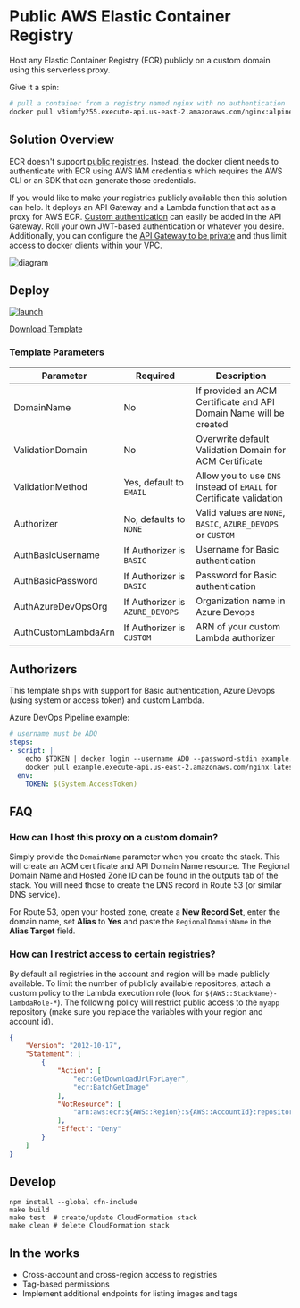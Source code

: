 # Public AWS Elastic Container Registry

Host any Elastic Container Registry (ECR) publicly on a custom domain using this serverless proxy.

Give it a spin:

```bash
# pull a container from a registry named nginx with no authentication
docker pull v3iomfy255.execute-api.us-east-2.amazonaws.com/nginx:alpine
```

## Solution Overview

ECR doesn't support [public registries](https://aws.amazon.com/ecr/faqs/). Instead, the docker client needs to authenticate with ECR using AWS IAM credentials which requires the AWS CLI or an SDK that can generate those credentials.

If you would like to make your registries publicly available then this solution can help. It deploys an API Gateway and a Lambda function that act as a proxy for AWS ECR. [Custom authentication](https://docs.aws.amazon.com/apigateway/latest/developerguide/apigateway-use-lambda-authorizer.html) can easily be added in the API Gateway. Roll your own JWT-based authentication or whatever you desire. Additionally, you can configure the [API Gateway to be private](https://docs.aws.amazon.com/apigateway/latest/developerguide/apigateway-private-apis.html) and thus limit access to docker clients within your VPC.

![diagram](docs/aws-ecr-public.svg)

## Deploy

[![launch](docs/launch-stack.svg)](https://console.aws.amazon.com/cloudformation/home?#/stacks/create/review?filter=active&templateURL=https%3A%2F%2Fs3.us-east-2.amazonaws.com%2Fmonken%2Faws-ecr-public%2Fv1.2.0%2Ftemplate.json&stackName=ecr-public)

[Download Template](https://s3.us-east-2.amazonaws.com/monken/aws-ecr-public/v1.2.0/template.json)


### Template Parameters

| Parameter | Required | Description |
| -- | -- | -- |
| DomainName | No | If provided an ACM Certificate and API Domain Name will be created
| ValidationDomain | No | Overwrite default Validation Domain for ACM Certificate
| ValidationMethod | Yes, default to `EMAIL` | Allow you to use `DNS` instead of `EMAIL` for Certificate validation
| Authorizer | No, defaults to `NONE` | Valid values are `NONE`, `BASIC`, `AZURE_DEVOPS` or `CUSTOM`
| AuthBasicUsername | If Authorizer is `BASIC` | Username for Basic authentication
| AuthBasicPassword | If Authorizer is `BASIC` | Password for Basic authentication
| AuthAzureDevOpsOrg | If Authorizer is `AZURE_DEVOPS` | Organization name in Azure Devops
| AuthCustomLambdaArn | If Authorizer is `CUSTOM` | ARN of your custom Lambda authorizer

## Authorizers

This template ships with support for Basic authentication, Azure Devops (using system or access token) and custom Lambda.

Azure DevOps Pipeline example:

```yaml
# username must be ADO
steps:
- script: |
    echo $TOKEN | docker login --username ADO --password-stdin example.execute-api.us-east-2.amazonaws.com
    docker pull example.execute-api.us-east-2.amazonaws.com/nginx:latest
  env:
    TOKEN: $(System.AccessToken)
```

## FAQ

### How can I host this proxy on a custom domain?

Simply provide the `DomainName` parameter when you create the stack. This will create an ACM certificate and API Domain Name resource. The Regional Domain Name and Hosted Zone ID can be found in the outputs tab of the stack. You will need those to create the DNS record in Route 53 (or similar DNS service).

For Route 53, open your hosted zone, create a **New Record Set**, enter the domain name, set **Alias** to **Yes** and paste the `RegionalDomainName` in the **Alias Target** field.

### How can I restrict access to certain registries?

By default all registries in the account and region will be made publicly available. To limit the number of publicly available repositores, attach a custom policy to the Lambda execution role (look for `${AWS::StackName}-LambdaRole-*`). The following policy will restrict public access to the `myapp` repository (make sure you replace the variables with your region and account id).

```json
{
    "Version": "2012-10-17",
    "Statement": [
        {
            "Action": [
                "ecr:GetDownloadUrlForLayer",
                "ecr:BatchGetImage"
            ],
            "NotResource": [
                "arn:aws:ecr:${AWS::Region}:${AWS::AccountId}:repository/myapp"
            ],
            "Effect": "Deny"
        }
    ]
}
```

## Develop

```
npm install --global cfn-include
make build
make test  # create/update CloudFormation stack
make clean # delete CloudFormation stack
```

## In the works

* Cross-account and cross-region access to registries
* Tag-based permissions
* Implement additional endpoints for listing images and tags
